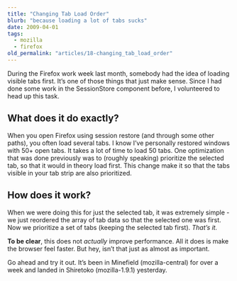 ```yaml
---
title: "Changing Tab Load Order"
blurb: "because loading a lot of tabs sucks"
date: 2009-04-01
tags:
  - mozilla
  - firefox
old_permalink: "articles/18-changing_tab_load_order"
---
```


During the Firefox work week last month, somebody had the idea of loading visible tabs first. It’s one of those things that just make sense. Since I had done some work in the SessionStore component before, I volunteered to head up this task.

## What does it do exactly?

When you open Firefox using session restore (and through some other paths), you often load several tabs. I know I’ve personally restored windows with 50+ open tabs. It takes a lot of time to load 50 tabs. One optimization that was done previously was to (roughly speaking) prioritize the selected tab, so that it would in theory load first. This change make it so that the tabs visible in your tab strip are also prioritized.

## How does it work?

When we were doing this for just the selected tab, it was extremely simple - we just reordered the array of tab data so that the selected one was first. Now we prioritize a set of tabs (keeping the selected tab first). *That’s it.*

**To be clear**, this does not *actually* improve performance. All it does is make the browser feel faster. But hey, isn’t that just as almost as important.

Go ahead and try it out. It’s been in Minefield (mozilla-central) for over a week and landed in Shiretoko (mozilla-1.9.1) yesterday.
